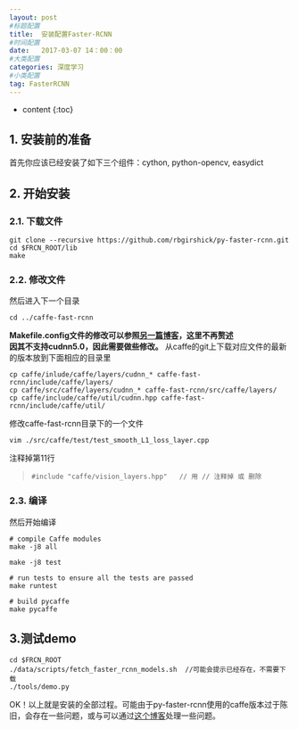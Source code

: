```yaml
---
layout: post
#标题配置
title:  安装配置Faster-RCNN
#时间配置
date:   2017-03-07 14：00：00
#大类配置
categories: 深度学习
#小类配置
tag: FasterRCNN
---
```


* content
{:toc}


## 1. 安装前的准备
首先你应该已经安装了如下三个组件：cython, python-opencv, easydict

## 2. 开始安装
### 2.1. 下载文件
```shell
git clone --recursive https://github.com/rbgirshick/py-faster-rcnn.git
cd $FRCN_ROOT/lib
make
```

### 2.2. 修改文件
然后进入下一个目录
```shell
cd ../caffe-fast-rcnn
```

**Makefile.config文件的修改可以参照[另一篇博客](https://wang-tf.github.io/2017/01/14/caffe-Ubuntu16.04_64-+-CUDA8.0/)，这里不再赘述**  
**因其不支持cudnn5.0，因此需要做些修改。**
从caffe的git上下载对应文件的最新的版本放到下面相应的目录里
```shell
cp caffe/inlude/caffe/layers/cudnn_* caffe-fast-rcnn/include/caffe/layers/
cp caffe/src/caffe/layers/cudnn_* caffe-fast-rcnn/src/caffe/layers/
cp caffe/include/caffe/util/cudnn.hpp caffe-fast-rcnn/include/caffe/util/
```

修改caffe-fast-rcnn目录下的一个文件
```
vim ./src/caffe/test/test_smooth_L1_loss_layer.cpp
```

注释掉第11行
>`#include "caffe/vision_layers.hpp"   // 用 // 注释掉 或 删除`

### 2.3. 编译
然后开始编译

```shell
# compile Caffe modules
make -j8 all  

make -j8 test  

# run tests to ensure all the tests are passed
make runtest  

# build pycaffe  
make pycaffe
```

## 3.测试demo

```
cd $FRCN_ROOT
./data/scripts/fetch_faster_rcnn_models.sh  //可能会提示已经存在，不需要下载
./tools/demo.py
```

OK！以上就是安装的全部过程。可能由于py-faster-rcnn使用的caffe版本过于陈旧，会存在一些问题，或与可以通过[这个博客](http://www.cnblogs.com/zjutzz/p/6099720.html)处理一些问题。

